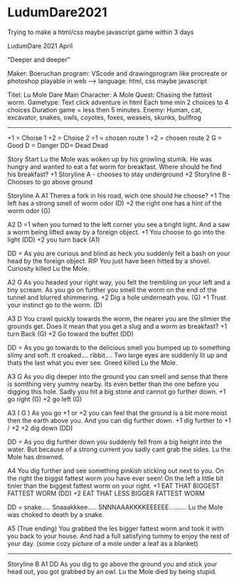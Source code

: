 # LudumDare2021
Trying to make a html/css maybe javascript game within 3 days

LudumDare 2021 April

"Deeper and deeper"

Maker: Boeruchan
program: VScode and drawingprogram like procreate or photoshop
playable in web --> language: html, css maybe javascript

Titel: Lu Mole Dare
Main Character: A Mole
Quest: Chasing the fattest worm.
Gametype: Text click adventure in html
Each time min 2 choices to 4 choices
Duration game = less then 5 minutes.
Enemy: Human, cat, excavator, snakes, owls, coyotes, foxes, weasels, skunks, bullfrog

-----------------------------
+1 = Choise 1
+2 = Choise 2
=1 = chosen route 1
=2 = chosen route 2
G = Good
D = Danger
DD= Dead Dead

Story
Start
Lu the Mole was woken up by his growling stumik. He was hungry and wanted to eat a fat worm for breakfast. Where should he find his breakfast?
+1 Storyline A - chooses to stay underground
+2 Storyline B - Chooses to go above ground

Storyline A
A1
Theres a fork in his road, wich one should he choose?
+1 The left has a strong smell of worm odor (D)
+2 the right one has a hint of the worm odor (G)

A2 D
=1 when you turned to the left corner you see a bright light. And a saw a worm being lifted away by a foreign object.
+1 You choose to go into the light (DD)
+2 you turn back (A1)

DD = As you are curious and blind as heck you suddenly felt a bash on your head by the foreign object.
RIP You just have been hitted by a shovel.
Curiosity killed Lu the Mole.

A2 G
As you headed your right way, you felt the trembling on your left and a tiny scream.
As you go on further you smell the worm on the end of the tunnel and blurred shimmering.
+2 Dig a hole underneath you. (G)
+1 Trust your instinct go to the worm. (D)

A3 D
You crawl quickly towards the worm, the nearer you are the slimier the grounds get. Does it mean that you get a slug and a worm as breakfast?
+1 turn Back (G)
+2 Go toward the buffet (DD)

DD = As you go towards to the delicious smell you bumped up to something slimy and soft.
It croaked.... ribbit.... Two large eyes are suddenly lit up and thats the last what you ever see.
Greed killed Lu the Mole.

A3 G
As you dig deeper into the ground you can smell and sense that there is somthing very yummy nearby. Its even better than the one before you digging this hole.
Sadly you hit a big stone and cannot go further down.
+1 go right (G)
+2 go left (G)

A3 ( G )
As you go +1 or +2 you can feel that the ground is a bit more moist then the earth above you. And you can dig further down.
+1 dig further to +1 / +2
+2 dig down (DD)

DD =  As you dig further down you suddenly fell from a big height into the water. But because of a strong current you sadly cant grab the sides.
Lu the Mole has drowned.

A4
You dig further and see something pinkish sticking out next to you. On the right the biggst fattest worm you have ever seen! On the left a little bit tinier than the biggest fattest worm on your right.
+1 EAT THAT BIGGEST FATTEST WORM (DD)
+2 EAT THAT LESS BIGGER FATTEST WORM

DD = snake..... Snaaakkkee..... SNNNAAAKKKKEEEEEE..........
Lu the Mole was choked to death by a snake.

A5 (True ending)
You grabbed the les bigger fattest worm and took it with you back to your house. And had a full satisfying tummy to enjoy the rest of your day.
(some cozy picture of a mole under a leaf as a blanket)

------------------------------------------------------------------
Storyline B
A1 DD
As you dig to go above the ground you and stick your head out, you got grabbed by an owl.
Lu the Mole died by being stupid.





